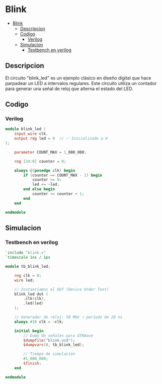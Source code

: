 # Blink

- [Blink](#blink)
  - [Descripcion](#descripcion)
  - [Codigo](#codigo)
    - [Verilog](#verilog)
  - [Simulacion](#simulacion)
    - [Testbench en verilog](#testbench-en-verilog)

## Descripcion

El circuito "blink_led" es un ejemplo clásico en diseño digital que hace parpadear un LED a intervalos regulares. Este circuito utiliza un contador para generar una señal de reloj que alterna el estado del LED.

## Codigo

### Verilog

```verilog
module blink_led (
    input wire clk,
    output reg led = 0  // ✅ Inicializado a 0
);

    parameter COUNT_MAX = 1_000_000;

    reg [24:0] counter = 0;

    always @(posedge clk) begin
        if (counter == COUNT_MAX - 1) begin
            counter <= 0;
            led <= ~led;
        end else begin
            counter <= counter + 1;
        end
    end

endmodule
```

## Simulacion

### Testbench en verilog

```verilog
`include "blink.v"
`timescale 1ns / 1ps

module tb_blink_led;

    reg clk = 0;
    wire led;

    // Instanciamos el DUT (Device Under Test)
    blink_led dut (
        .clk(clk),
        .led(led)
    );

    // Generador de reloj: 50 MHz → período de 20 ns
    always #10 clk = ~clk;

    initial begin
        // Dump de señales para GTKWave
        $dumpfile("blink.vcd");
        $dumpvars(0, tb_blink_led);

        // Tiempo de simulación
        #1_000_000;
        $finish;
    end

endmodule
```
